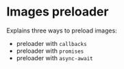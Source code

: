 # Images preloader

Explains three ways to preload images:

- preloader with `callbacks`
- preloader with `promises`
- preloader with `async-await`